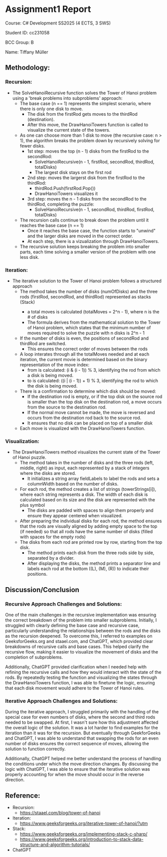 # Assignment1 Report

Course: C# Development SS2025 (4 ECTS, 3 SWS)

Student ID: cc231058

BCC Group: B

Name: Tiffany Müller 

## Methodology: 

### Recursion:
- The SolveHanoiRecursive function solves the Tower of Hanoi problem using a 'break problems into subproblems' approach:
    - The base case (n == 1) represents the simplest scenario, where there is only one disk to move.
      - The disk from the firstRod gets moves to the thirdRod (destination).
      - After this move, the DrawHanoiTowers function is called to visualize the current state of the towers.
    - As one can choose more than 1 disk to move (the recursive case: n > 1), the algorithm breaks the problem down by recursively solving for fewer disks.
      - 1st step: moves the top (n - 1) disks from the firstRod to the secondRod:
        - SolveHanoiRecursive(n - 1, firstRod, secondRod, thirdRod, totalDisks)
        - The largest disk stays on the first rod
      - 2nd step: moves the largerst disk from the firstRod to the thirdRod:
        - thirdRod.Push(firstRod.Pop())
        - DrawHanoiTowers visualizes it
      - 3rd step: moves the n - 1 disks from the secondRod to the thirdRod, completing the puzzle:
        - SolveHanoiRecursive(n - 1, secondRod, thirdRod, firstRod, totalDisks)
    - The recursion calls continue to break down the problem until it reaches the base case (n == 1)
      - Once it reaches the base case, the function starts to "unwind" and the larger disks are moved in the correct order.
      - At each step, there is a vizualization through DrawHanoiTowers.
    - The recursive solution keeps breaking the problem into smaller parts, each time solving a smaller version of the problem with one less disk.
  
### Iteration:
- The iterative solution to the Tower of Hanoi problem follows a structured approach
  - The method takes the number of disks (numOfDisks) and the three rods (firstRod, secondRod, and thirdRod) represented as stacks (Stack<int>)
    - a total moves is calculated (totalMoves = 2^n - 1), where n is the # of disks
    - The formula derives from the mathematical solution to the Tower of Hanoi problem, which states that the minimum number of moves required to solve the puzzle with n disks is 2^n - 1
  - If the number of disks is even, the positions of secondRod and thirdRod are switched. 
    - This ensures the correct order of moves between the rods
  - A loop interates through all the totalMoves needed and at each iteration, the current movie is determined based on the binary representation of the move index:
    -  from is calculated: (i & (i - 1)) % 3, identifying the rod from which a disk is being moved.
    -  to is calculated: ((i | (i - 1)) + 1) % 3, identifying the rod to which the disk is being moved.
   - There is a confirmation to determine which disk should be moved:
     - If the destination rod is empty, or if the top disk on the source rod is smaller than the top disk on the destination rod, a move occurs from the source to the destination rod.
     - If the normal move cannot be made, the move is reversed and occurs from the destination rod back to the source rod.
     - It ensures that no disk can be placed on top of a smaller disk
   - Each move is visualized with the DrawHanoiTowers function. 

### Visualization:
- The DrawHanoiTowers method visualizes the current state of the Tower of Hanoi puzzle. 
  - The method takes in the number of disks and the three rods (left, middle, right) as input, each represented by a stack of integers where the disks are stored.
    - It initializes a string array fieldLabels to label the rods and sets a columnWidth based on the number of disks.
  - For each rod, the method creates a list of strings (towerStrings[i]), where each string represents a disk. The width of each disk is calculated based on its size and the disk are represented with the plus symbol
    - The disks are padded with spaces to align them properly and ensure they appear centered when visualized.
  - After preparing the individual disks for each rod, the method ensures that the rods are visually aligned by adding empty space to the top (if needed) so that all rods have the same number of disks (filled with spaces for the empty rods)
  - The disks from each rod are printed row by row, starting from the top disk. 
    - The method prints each disk from the three rods side by side, separated by a divider.
    - After displaying the disks, the method prints a separator line and labels each rod at the bottom ((L), (M), (R)) to indicate their positions.

## Discussion/Conclusion

### Recursive Approach Challenges and Solutions:
One of the main challenges in the recursive implementation was ensuring the correct breakdown of the problem into smaller subproblems. Initially, I struggled with clearly defining the base case and recursive case, particularly understanding the relationships between the rods and the disks as the recursion deepened. To overcome this, I referred to examples on GeeksforGeeks.org and staael.com, and ChatGPT, which provided clear breakdowns of recursive calls and base cases. This helped clarify the recursive flow, making it easier to visualize the movement of disks and the completion of subproblems.

Additionally, ChatGPT provided clarification when I needed help with refining the recursive calls and how they would interact with the state of the rods. By repeatedly testing the function and visualizing the states through the DrawHanoiTowers function, I was able to finetune the logic, ensuring that each disk movement would adhere to the Tower of Hanoi rules.

### Iterative Approach Challenges and Solutions:
During the iterative approach, I struggled primarily with the handling of the special case for even numbers of disks, where the second and third rods needed to be swapped. At first, I wasn't sure how this adjustment affected the overall logic of the solution. It was a lot harder to find examples for the iteration than it was for the recursion. But eventually through GeekforGeeks and ChatGPT, I was able to understand that swapping the rods for an even number of disks ensures the correct sequence of moves, allowing the solution to function correctly.

Additionally, ChatGPT helped me better understand the process of handling the conditions under which the move direction changes. By discussing the logic with ChatGPT, I was able to ensure that the iterative solution was properly accounting for when the move should occur in the reverse direction.

## Reference: 
- Recursion:
  - https://staael.com/blog/tower-of-hanoi
- Iteration:
  - https://www.geeksforgeeks.org/iterative-tower-of-hanoi/?utm
- Stack:
  - https://www.geeksforgeeks.org/implementing-stack-c-sharp/
  - https://www.geeksforgeeks.org/introduction-to-stack-data-structure-and-algorithm-tutorials/
- ChatGPT